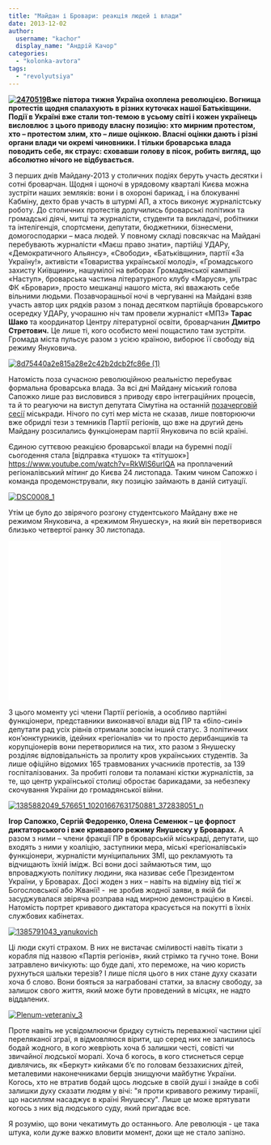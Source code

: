 ```yaml
---
title: "Майдан і Бровари: реакція людей і влади"
date: 2013-12-02
author: 
  username: "kachor"
  display_name: "Андрій Качор"
categories: 
  - "kolonka-avtora"
tags: 
  - "revolyutsiya"
---
```


**[![2470519](https://mpz.brovary.org/wp-content/uploads/2013/12/2470519.jpg)](https://mpz.brovary.org/wp-content/uploads/2013/12/2470519.jpg)Вже півтора тижня Україна охоплена революцією. Вогнища протестів щодня спалахують в різних куточках нашої Батьківщини. Події в Україні вже стали топ-темою в усьому світі і кожен українець висловлює з цього приводу власну позицію: хто мирним протестом, хто – протестом злим, хто – лише оцінкою. Власні оцінки дають і різні органи влади чи окремі чиновники. І тільки броварська влада поводить себе, як страус: сховавши голову в пісок, робить вигляд, що абсолютно нічого не відбувається.**

З перших днів Майдану-2013 у столичних подіях беруть участь десятки і сотні броварчан. Щодня і щоночі в урядовому кварталі Києва можна зустріти наших земляків: вони і в охороні барикад, і на блокуванні Кабміну, дехто брав участь в штурмі АП, а хтось виконує журналістську роботу. До столичних протестів долучились броварські політики та громадські діячі, митці та журналісти, студенти та викладачі, робітники та інтелігенція, спортсмени, депутати, бюджетники, бізнесмени, домогосподарки – маса людей. У повному складі повсякчас на Майдані перебувають журналісти «Маєш право знати», партійці УДАРу, «Демократичного Альянсу», «Свободи», «Батьківщини», партії «За Україну!», активісти «Товариства української молоді», «Громадського захисту Київщини», нашумілої на виборах Громадянської кампанії «Наступ», броварська частина літературного клубу «Маруся», ультрас ФК «Бровари», просто мешканці нашого міста, які вважають себе вільними людьми. Позавчорашньої ночі в чергуванні на Майдані взяв участь автор цих рядків разом з понад десятком партійців броварського осередку УДАРу, учорашню ніч там провели журналіст «МПЗ» **Тарас Шако** та координатор Центру літературної освіти, броварчанин **Дмитро Стретович.** Це лише ті, кого особисто мені пощастило там зустріти. Громада міста пульсує разом з усією країною, виборює її свободу від режиму Януковича.

[![8d75440a2e815a28e2c42b2dcb2fc86e (1)](https://mpz.brovary.org/wp-content/uploads/2013/12/8d75440a2e815a28e2c42b2dcb2fc86e-1.jpg)](https://mpz.brovary.org/wp-content/uploads/2013/12/8d75440a2e815a28e2c42b2dcb2fc86e-1.jpg)

Натомість поза сучасною революційною реальністю перебуває формальна броварська влада. За всі дні Майдану міський голова Сапожко лише раз висловився з приводу євро інтеграційних процесів, та й то реагуючи на виступ депутата Сімутіна на останній [позачерговій сесії](https://mpz.brovary.org/chergova-pozachergova-abo-yak-proyshla-sklikana-nashvidkuruch-40-a-sesiya-brovarskoyi-miskoyi-radi/) міськради. Нічого по суті мер міста не сказав, лише повторюючи вже обридлі тези з темників Партії регіонів, що вже на другий день Майдану розсилались функціонерам партії Януковича по всій країні.

Єдиною суттєвою реакцією броварської влади на буремні події сьогодення стала [відправка «тушок» та «тітушок»] https://www.youtube.com/watch?v=RkWlS6urIQA  на проплачений регіоналівський мітинг до Києва 24 листопада. Таким чином Сапожко і команда продемонстрували, яку позицію займають в даній ситуації.

[![DSC0008_1](https://mpz.brovary.org/wp-content/uploads/2013/12/DSC0008_1.jpg)](https://mpz.brovary.org/wp-content/uploads/2013/12/DSC0008_1.jpg)

Утім це було до звірячого розгону студентського Майдану вже не режимом Януковича, а «режимом Янушеску», на який він перетворився близько четвертої ранку 30 листопада.

<iframe src="//www.youtube.com/embed/JoTvgD_mgJU" height="315" width="420" allowfullscreen frameborder="0"></iframe>

З цього моменту усі члени Партії регіонів, а особливо партійні функціонери, представники виконавчої влади від ПР та «біло-сині» депутати рад усіх рівнів отримали зовсім інший статус. З політичних кон’юнктурників, ідейних «регіоналів» чи то просто дерибанщиків та корупціонерів вони перетворилися на тих, хто разом з Янушеску розділяє відповідальність за пролиту кров українських студентів. За лише офіційно відомих 165 травмованих учасників протестів, за 139 госпіталізованих. За пробиті голови та поламані кістки журналістів, за те, що центр української столиці обростає барикадами, за небезпеку скочування України до громадянської війни.

[![1385882049_576651_10201667631750881_372838051_n](https://mpz.brovary.org/wp-content/uploads/2013/12/1385882049_576651_10201667631750881_372838051_n.jpg)](https://mpz.brovary.org/wp-content/uploads/2013/12/1385882049_576651_10201667631750881_372838051_n.jpg)

**Ігор Сапожко, Сергій Федоренко, Олена Семенюк – це форпост диктаторського і вже кривавого режиму Янушеску у Броварах.** А разом з ними – члени фракції ПР в броварській міськраді, депутати, що входять з ними у коаліцію, заступники мера, міські «регіоналівські» функціонери, журналісти муніципальних ЗМІ, що рекламують та відчищають їхній імідж. Всі вони досі займаються тим, що впроваджують політику людини, яка називає себе Президентом України, у Броварах. Досі жоден з них – навіть на відміну від тієї ж Богословської або Жванії! -  не зробив жодної заяви, в якій би засуджувалася звіряча розправа над мирною демонстрацією в Києві. Натомість портрет кривавого диктатора красується на покутті в їхніх службових кабінетах.

[![1385791043_yanukovich](https://mpz.brovary.org/wp-content/uploads/2013/12/1385791043_yanukovich.jpg)](https://mpz.brovary.org/wp-content/uploads/2013/12/1385791043_yanukovich.jpg)

Ці люди скуті страхом. В них не вистачає сміливості навіть тікати з корабля під назвою «Партія регіонів», який стрімко та гучно тоне. Вони затравлено вичікують: що буде далі, хто переможе, на чию користь рухнуться шальки терезів? І лише після цього в них стане духу сказати хоча б слово. Вони бояться за награбовані статки, за власну свободу, за залишок свого життя, який може бути проведений в місцях, не надто віддалених.

[![Plenum-veteraniv_3](https://mpz.brovary.org/wp-content/uploads/2013/12/Plenum-veteraniv_3.jpg)](https://mpz.brovary.org/wp-content/uploads/2013/12/Plenum-veteraniv_3.jpg)

Проте навіть не усвідомлюючи бридку сутність переважної частини цієї переляканої зграї, я відмовляюся вірити, що серед них не залишилось бодай жодного, в кого жевріють хоча б залишки честі, совісті чи звичайної людської моралі. Хоча б когось, в кого стиснеться серце дивлячись, як «Беркут» кийками б’є по головам беззахисних дітей, металевими наконечниками берців знищуючи майбутнє України. Когось, хто не втратив бодай щось людське в своїй душі і знайде в собі залишки духу сказати людям у вічі: "я проти кривавого режиму тиранії, що насиллям насаджує в країні Янушеску". Лише це може врятувати когось з них від людського суду, який пригадає все.

Я розумію, що вони чекатимуть до останнього. Але революція - це така штука, коли дуже важко вловити момент, доки ще не стало запізно.
